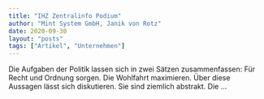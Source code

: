```yaml
---
title: "IHZ Zentralinfo Podium"
author: "Mint System GmbH, Janik von Rotz"
date: 2020-09-30
layout: "posts"
tags: ["Artikel", "Unternehmen"]
---
```


Die Aufgaben der Politik lassen sich in zwei Sätzen zusammenfassen: Für Recht und Ordnung sorgen. Die Wohlfahrt maximieren. Über diese Aussagen lässt sich diskutieren. Sie sind ziemlich abstrakt. Die ...

